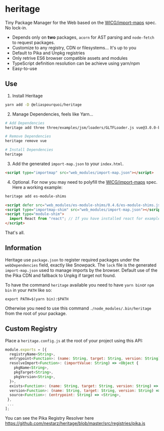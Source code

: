 # heritage
Tiny Package Manager for the Web based on the [WICG/import-maps](https://github.com/WICG/import-maps) spec. No lock-in.

- Depends only on **two** packages, `acorn` for AST parsing and  `node-fetch` to request packages.
- Customize to any registry, CDN or filesystems... It's up to you
- Default to Pika and Unpkg registries
- Only retrive ES6 browser compatible assets and modules
- TypeScript definition resolution can be achieve using yarn/npm
- Easy-to-use

## Use

1. Install Heritage
```bash
yarn add -D @eliaspourquoi/heritage
```

2. Manage Dependencies, feels like Yarn...
```bash
# Add Dependencies
heritage add three three/examples/jsm/loaders/GLTFLoader.js vue@3.0.0-beta.10 react react-dom es-module-shims

# Remove Dependencies
heritage remove vue

# Install Dependencies
heritage       
```

3. Add the generated `import-map.json` to your `index.html`.
```html
<script type="importmap" src="web_modules/import-map.json"></script>
```

4. Optional. For now you may need to polyfill the [WICG/import-maps](https://github.com/WICG/import-maps) spec.
Here a working example:
```bash
heritage add es-module-shims
```
```html
<script defer src="web_modules/es-module-shims/0.4.6/es-module-shims.js"></script>
<script type="importmap-shim" src="web_modules/import-map.json"></script>
<script type="module-shim">
  import React from "react"; // If you have installed react for example...
</script>
```

That's all.

## Information

Heritage use `package.json` to register required packages under the `webDependencies` field, exactly like Snowpack.
The `lock` file is the generated `import-map.json` used to manage imports by the browser. Default use of the the Pika CDN and fallback to Unpkg if target not found.

To have the command `heritage` available you need to have `yarn bin`or `npm bin` in your `PATH` like so:
```
export PATH=$(yarn bin):$PATH
```
Otherwise you need to use this command `./node_modules/.bin/heritage` from the root of your package.


## Custom Registry
Place a `heritage.config.js` at the root of your project using this API: 

```js
module.exports = [{
  registryName<String>,
  entrypoint<Function>: (name: String, target: String, version: String) => String,
  resolveImport<Function>: (importValue: String) => <Object {
    pkgName<String>,
    pkgTarget<String>,
    pkgVersion<String>,
  }>,
  exists<Function>: (name: String, target: String, version: String) => <Boolean>,
  version<Function>: (name: String, target: String, version: String) => <String>,
  source<Function>: (entrypoint: String) => <String>,
 },
 ...
];
```
You can see the Pika Registry Resolver here https://github.com/nestarz/heritage/blob/master/src/registries/pika.js
